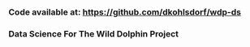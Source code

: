 ### Code available at: https://github.com/dkohlsdorf/wdp-ds
### Data Science For The Wild Dolphin Project

